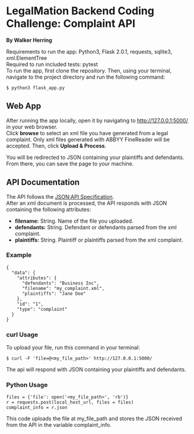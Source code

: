 # LegalMation Backend Coding Challenge: Complaint API

**By Walker Herring**

Requirements to run the app: Python3, Flask 2.0.1, requests, sqlite3, xml.ElementTree \
Required to run included tests: pytest \
To run the app, first clone the repository. Then, using your terminal, navigate to the project directory and run the following command:
```
$ python3 flask_app.py
```

## Web App

After running the app locally, open it by navigating to http://127.0.0.1:5000/ in your web browser. \
Click **browse** to select an xml file you have generated from a legal complaint. Only xml files generated with ABBYY FineReader will be accepted.
Then, click **Upload & Process**.

You will be redirected to JSON containing your plaintiffs and defendants. From there, you can save the page to your machine.

## API Documentation

The API follows the [JSON:API Specification](https://jsonapi.org/format/). \
After an xml document is processed, the API responds with JSON containing the following attributes:
- **filename:** String. Name of the file you uploaded.
- **defendants:** String. Defendant or defendants parsed from the xml complaint.
- **plaintiffs:** String. Plaintiff or plaintiffs parsed from the xml complaint.

### Example

```
{
  "data": {
    "attributes": {
      "defendants": "Business Inc",
      "filename": "my_complaint.xml",
      "plaintiffs": "Jane Doe"
    },
    "id": "1",
    "type": "complaint"
  }
}
```

### curl Usage

To upload your file, run this command in your terminal:
```
$ curl -F 'file=@<my_file_path>' http://127.0.0.1:5000/ 
```
The api will respond with JSON containing your plaintiffs and defendants.

### Python Usage

```
files = {'file': open('<my_file_path>', 'rb')}
r = requests.post(local_host_url, files = files)
complaint_info = r.json
```

This code uploads the file at my_file_path and stores the JSON received from the API in the variable complaint_info. 
